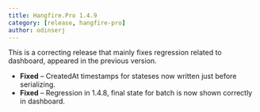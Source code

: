 ```yaml
---
title: Hangfire.Pro 1.4.9
category: [release, hangfire-pro]
author: odinserj
---
```


This is a correcting release that mainly fixes regression related to dashboard, appeared in the previous version.

* **Fixed** – CreatedAt timestamps for stateses now written just before serializing.
* **Fixed** – Regression in 1.4.8, final state for batch is now shown correctly in dashboard.
